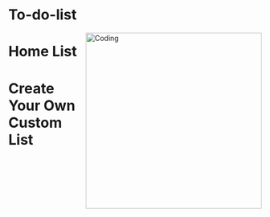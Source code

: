 # To-do-list
<img align="right" alt="Coding" width="350"  src="https://drive.google.com/file/d/1ZFXntfYykM3HPXEriw7p0D9MEDzC75T-/view?usp=share_link">


# Home List
# Create Your Own Custom List
